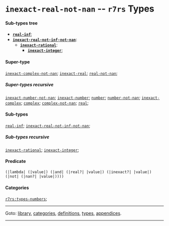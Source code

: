 

<a id='type__r7rs__inexact-real-not-nan'></a>

# `inexact-real-not-nan` -- `r7rs` Types


#### Sub-types tree

* **[`real-inf`](../../r7rs/types/real-inf.md#type__r7rs__real-inf)**;
* **[`inexact-real-not-inf-not-nan`](../../r7rs/types/inexact-real-not-inf-not-nan.md#type__r7rs__inexact-real-not-inf-not-nan)**:
  * **[`inexact-rational`](../../r7rs/types/inexact-rational.md#type__r7rs__inexact-rational)**:
    * **[`inexact-integer`](../../r7rs/types/inexact-integer.md#type__r7rs__inexact-integer)**;


#### Super-type

[`inexact-complex-not-nan`](../../r7rs/types/inexact-complex-not-nan.md#type__r7rs__inexact-complex-not-nan);
[`inexact-real`](../../r7rs/types/inexact-real.md#type__r7rs__inexact-real);
[`real-not-nan`](../../r7rs/types/real-not-nan.md#type__r7rs__real-not-nan);


##### Super-types recursive

[`inexact-number-not-nan`](../../r7rs/types/inexact-number-not-nan.md#type__r7rs__inexact-number-not-nan);
[`inexact-number`](../../r7rs/types/inexact-number.md#type__r7rs__inexact-number);
[`number`](../../r7rs/types/number.md#type__r7rs__number);
[`number-not-nan`](../../r7rs/types/number-not-nan.md#type__r7rs__number-not-nan);
[`inexact-complex`](../../r7rs/types/inexact-complex.md#type__r7rs__inexact-complex);
[`complex`](../../r7rs/types/complex.md#type__r7rs__complex);
[`complex-not-nan`](../../r7rs/types/complex-not-nan.md#type__r7rs__complex-not-nan);
[`real`](../../r7rs/types/real.md#type__r7rs__real);


#### Sub-types

[`real-inf`](../../r7rs/types/real-inf.md#type__r7rs__real-inf);
[`inexact-real-not-inf-not-nan`](../../r7rs/types/inexact-real-not-inf-not-nan.md#type__r7rs__inexact-real-not-inf-not-nan);


##### Sub-types recursive

[`inexact-rational`](../../r7rs/types/inexact-rational.md#type__r7rs__inexact-rational);
[`inexact-integer`](../../r7rs/types/inexact-integer.md#type__r7rs__inexact-integer);


#### Predicate

```
(|lambda| (|value|) (|and| (|real?| |value|) (|inexact?| |value|) (|not| (|nan?| |value|))))
```


#### Categories

[`r7rs:types-numbers`](../../r7rs/categories/r7rs_3a_types-numbers.md#category__r7rs__r7rs_3a_types-numbers);

----

Goto: [library](../../r7rs/_index.md#library__r7rs), [categories](../../r7rs/categories/_index.md#toc__r7rs__categories), [definitions](../../r7rs/definitions/_index.md#toc__r7rs__definitions), [types](../../r7rs/types/_index.md#toc__r7rs__types), [appendices](../../r7rs/appendices/_index.md#toc__r7rs__appendices).

----

